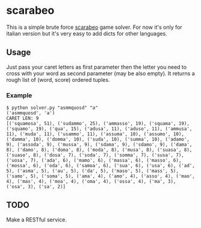 # scarabeo

This is a simple brute force [scarabeo](https://boardgamegeek.com/boardgame/12747/scarabeo) game solver. For now it's only for italian version but it's very easy to add dicts for other languages.

## Usage

Just pass your caret letters as first parameter then the letter you need to cross with your word as second parameter (may be also empty). It returns a rough list of (word, score) ordered tuples. 

### Example 

```
$ python solver.py "asmmquosd" "a"
('asmmquosd', 'a')
CARET LEN: 9
[('squamosa', 51), ('sudammo', 25), ('ammasso', 19), ('squama', 19), ('squamo', 19), ('qua', 15), ('adusa', 11), ('aduso', 11), ('ammusa', 11), ('muda', 11), ('usammo', 11), ('assuma', 10), ('assumo', 10), ('damma', 10), ('domma', 10), ('suda', 10), ('summa', 10), ('adamo', 9), ('assoda', 9), ('mussa', 9), ('sdama', 9), ('sdamo', 9), ('dama', 8), ('damo', 8), ('doma', 8), ('moda', 8), ('musa', 8), ('suasa', 8), ('suaso', 8), ('dosa', 7), ('soda', 7), ('somma', 7), ('susa', 7), ('uosa', 7), ('ada', 6), ('mamo', 6), ('massa', 6), ('masso', 6), ('mossa', 6), ('oda', 6), ('samoa', 6), ('sua', 6), ('usa', 6), ('ad', 5), ('asma', 5), ('au', 5), ('da', 5), ('maso', 5), ('mass', 5), ('samo', 5), ('soma', 5), ('ama', 4), ('amo', 4), ('asso', 4), ('mao', 4), ('mas', 4), ('moa', 4), ('oma', 4), ('ossa', 4), ('ma', 3), ('osa', 3), ('sa', 2)]
```

## TODO

Make a RESTful service.

